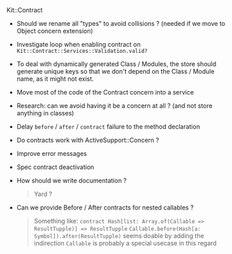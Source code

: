 Kit::Contract

  - Should we rename all "types" to avoid collisions ? (needed if we move to Object concern extension)

  - Investigate loop when enabling contract on `Kit::Contract::Services::Validation.valid?`

  - To deal with dynamically generated Class / Modules, the store should generate unique keys so that we don't depend on the Class / Module name, as it might not exist.

  - Move most of the code of the Contract concern into a service
  - Research: can we avoid having it be a concern at all ? (and not store anything in classes)

  - Delay `before` / `after` / `contract` failure to the method declaration

  - Do contracts work with ActiveSupport::Concern ?

  - Improve error messages

  - Spec contract deactivation

  - How should we write documentation ?
    > Yard ?

  - Can we provide Before / After contracts for nested callables ?
      > Something like: `contract Hash[list: Array.of(Callable => ResultTupple)] => ResultTupple`
      > `Callable.before(Hash[a: Symbol]).after(ResultTupple)` seems doable by adding the indirection
      > `Callable` is probably a special usecase in this regard


